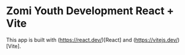 # Zomi Youth Development React + Vite

This app is built with (https://react.dev/)[React] and (https://vitejs.dev/)[Vite].
